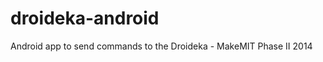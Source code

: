 droideka-android
================

Android app to send commands to the Droideka - MakeMIT Phase II 2014
